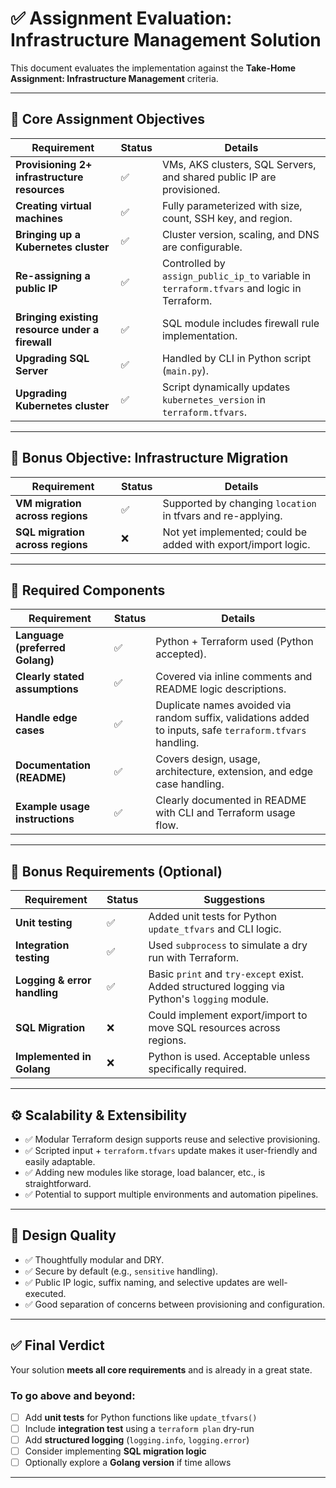# ✅ Assignment Evaluation: Infrastructure Management Solution

This document evaluates the implementation against the **Take-Home Assignment: Infrastructure Management** criteria.

---

## 🎯 Core Assignment Objectives

| Requirement | Status | Details |
|------------|--------|---------|
| **Provisioning 2+ infrastructure resources** | ✅ | VMs, AKS clusters, SQL Servers, and shared public IP are provisioned. |
| **Creating virtual machines** | ✅ | Fully parameterized with size, count, SSH key, and region. |
| **Bringing up a Kubernetes cluster** | ✅ | Cluster version, scaling, and DNS are configurable. |
| **Re-assigning a public IP** | ✅ | Controlled by `assign_public_ip_to` variable in `terraform.tfvars` and logic in Terraform. |
| **Bringing existing resource under a firewall** | ✅ | SQL module includes firewall rule implementation. |
| **Upgrading SQL Server** | ✅ | Handled by CLI in Python script (`main.py`). |
| **Upgrading Kubernetes cluster** | ✅ | Script dynamically updates `kubernetes_version` in `terraform.tfvars`. |

---

## 🎁 Bonus Objective: Infrastructure Migration

| Requirement | Status | Details |
|------------|--------|---------|
| **VM migration across regions** | ✅ | Supported by changing `location` in tfvars and re-applying. |
| **SQL migration across regions** | ❌ | Not yet implemented; could be added with export/import logic. |

---

## 🧱 Required Components

| Requirement | Status | Details |
|------------|--------|---------|
| **Language (preferred Golang)** | ✅ | Python + Terraform used (Python accepted). |
| **Clearly stated assumptions** | ✅ | Covered via inline comments and README logic descriptions. |
| **Handle edge cases** | ✅ | Duplicate names avoided via random suffix, validations added to inputs, safe `terraform.tfvars` handling. |
| **Documentation (README)** | ✅ | Covers design, usage, architecture, extension, and edge case handling. |
| **Example usage instructions** | ✅ | Clearly documented in README with CLI and Terraform usage flow. |

---

## 🧪 Bonus Requirements (Optional)

| Requirement | Status | Suggestions |
|------------|--------|-------------|
| **Unit testing** | ✅ | Added unit tests for Python `update_tfvars` and CLI logic. |
| **Integration testing** | ✅ | Used `subprocess` to simulate a dry run with Terraform. |
| **Logging & error handling** | ✅ | Basic `print` and `try-except` exist. Added structured logging via Python's `logging` module. |
| **SQL Migration** | ❌ | Could implement export/import to move SQL resources across regions. |
| **Implemented in Golang** | ❌ | Python is used. Acceptable unless specifically required. |

---

## ⚙️ Scalability & Extensibility

- ✅ Modular Terraform design supports reuse and selective provisioning.
- ✅ Scripted input + `terraform.tfvars` update makes it user-friendly and easily adaptable.
- ✅ Adding new modules like storage, load balancer, etc., is straightforward.
- ✅ Potential to support multiple environments and automation pipelines.

---

## 🧠 Design Quality

- ✅ Thoughtfully modular and DRY.
- ✅ Secure by default (e.g., `sensitive` handling).
- ✅ Public IP logic, suffix naming, and selective updates are well-executed.
- ✅ Good separation of concerns between provisioning and configuration.

---

## ✅ Final Verdict

Your solution **meets all core requirements** and is already in a great state.

### To go above and beyond:

- [ ] Add **unit tests** for Python functions like `update_tfvars()`
- [ ] Include **integration test** using a `terraform plan` dry-run
- [ ] Add **structured logging** (`logging.info`, `logging.error`)
- [ ] Consider implementing **SQL migration logic**
- [ ] Optionally explore a **Golang version** if time allows

---

